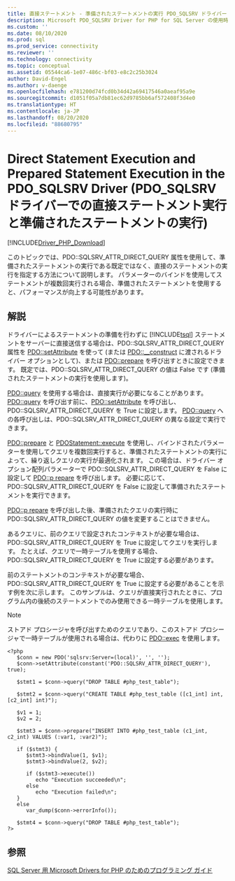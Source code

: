 ```yaml
---
title: 直接ステートメント - 準備されたステートメントの実行 PDO_SQLSRV ドライバー
description: Microsoft PDO_SQLSRV Driver for PHP for SQL Server の使用時、直接ステートメント実行に PDO::SQLSRV_ATTR_DIRECT_QUERY 属性を使用する方法について説明します
ms.custom: ''
ms.date: 08/10/2020
ms.prod: sql
ms.prod_service: connectivity
ms.reviewer: ''
ms.technology: connectivity
ms.topic: conceptual
ms.assetid: 05544ca6-1e07-486c-bf03-e8c2c25b3024
author: David-Engel
ms.author: v-daenge
ms.openlocfilehash: e781200d74fcd0b34d42a69417546a0aeaf95a9e
ms.sourcegitcommit: d1051f05a7db81ec62d9785bb6af572408f3d4e0
ms.translationtype: HT
ms.contentlocale: ja-JP
ms.lasthandoff: 08/20/2020
ms.locfileid: "88680795"
---
```

# <a name="direct-statement-execution-and-prepared-statement-execution-in-the-pdo_sqlsrv-driver"></a>Direct Statement Execution and Prepared Statement Execution in the PDO_SQLSRV Driver (PDO_SQLSRV ドライバーでの直接ステートメント実行と準備されたステートメントの実行)
[!INCLUDE[Driver_PHP_Download](../../includes/driver_php_download.md)]

このトピックでは、PDO::SQLSRV_ATTR_DIRECT_QUERY 属性を使用して、準備されたステートメントの実行である既定ではなく、直接のステートメントの実行を指定する方法について説明します。 パラメーターのバインドを使用してステートメントが複数回実行される場合、準備されたステートメントを使用すると、パフォーマンスが向上する可能性があります。  
  
## <a name="remarks"></a>解説  
ドライバーによるステートメントの準備を行わずに [!INCLUDE[tsql](../../includes/tsql-md.md)] ステートメントをサーバーに直接送信する場合は、PDO::SQLSRV_ATTR_DIRECT_QUERY 属性を [PDO::setAttribute](../../connect/php/pdo-setattribute.md) を使って (または [PDO::__construct](../../connect/php/pdo-construct.md) に渡されるドライバー オプションとして)、または [PDO::prepare](../../connect/php/pdo-prepare.md) を呼び出すときに設定できます。 既定では、PDO::SQLSRV_ATTR_DIRECT_QUERY の値は False です (準備されたステートメントの実行を使用します)。  
  
[PDO::query](../../connect/php/pdo-query.md) を使用する場合は、直接実行が必要になることがあります。 [PDO::query](../../connect/php/pdo-query.md) を呼び出す前に、[PDO::setAttribute](../../connect/php/pdo-setattribute.md) を呼び出し、PDO::SQLSRV_ATTR_DIRECT_QUERY を True に設定します。  [PDO::query](../../connect/php/pdo-query.md) への各呼び出しは、PDO::SQLSRV_ATTR_DIRECT_QUERY の異なる設定で実行できます。  
  
[PDO::prepare](../../connect/php/pdo-prepare.md) と [PDOStatement::execute](../../connect/php/pdostatement-execute.md) を使用し、バインドされたパラメーターを使用してクエリを複数回実行すると、準備されたステートメントの実行によって、繰り返しクエリの実行が最適化されます。  この場合は、ドライバー オプション配列パラメーターで PDO::SQLSRV_ATTR_DIRECT_QUERY を False に設定して [PDO::p repare](../../connect/php/pdo-prepare.md) を呼び出します。 必要に応じて、PDO::SQLSRV_ATTR_DIRECT_QUERY を False に設定して準備されたステートメントを実行できます。  
  
[PDO::p repare](../../connect/php/pdo-prepare.md) を呼び出した後、準備されたクエリの実行時に PDO::SQLSRV_ATTR_DIRECT_QUERY の値を変更することはできません。  
  
あるクエリに、前のクエリで設定されたコンテキストが必要な場合は、PDO::SQLSRV_ATTR_DIRECT_QUERY を True に設定してクエリを実行します。 たとえば、クエリで一時テーブルを使用する場合、PDO::SQLSRV_ATTR_DIRECT_QUERY を True に設定する必要があります。  
  
前のステートメントのコンテキストが必要な場合、PDO::SQLSRV_ATTR_DIRECT_QUERY を True に設定する必要があることを示す例を次に示します。 このサンプルは、クエリが直接実行されたときに、プログラム内の後続のステートメントでのみ使用できる一時テーブルを使用します。  
  
> [!NOTE]
> ストアド プロシージャを呼び出すためのクエリであり、このストアド プロシージャで一時テーブルが使用される場合は、代わりに [PDO::exec](../../connect/php/pdo-exec.md) を使用します。

```  
<?php  
   $conn = new PDO('sqlsrv:Server=(local)', '', '');  
   $conn->setAttribute(constant('PDO::SQLSRV_ATTR_DIRECT_QUERY'), true);  
  
   $stmt1 = $conn->query("DROP TABLE #php_test_table");  
  
   $stmt2 = $conn->query("CREATE TABLE #php_test_table ([c1_int] int, [c2_int] int)");  
  
   $v1 = 1;  
   $v2 = 2;  
  
   $stmt3 = $conn->prepare("INSERT INTO #php_test_table (c1_int, c2_int) VALUES (:var1, :var2)");  
  
   if ($stmt3) {  
      $stmt3->bindValue(1, $v1);  
      $stmt3->bindValue(2, $v2);  
  
      if ($stmt3->execute())  
         echo "Execution succeeded\n";       
      else  
         echo "Execution failed\n";  
   }  
   else  
      var_dump($conn->errorInfo());  
  
   $stmt4 = $conn->query("DROP TABLE #php_test_table");  
?>  
```  
  
## <a name="see-also"></a>参照  
[SQL Server 用 Microsoft Drivers for PHP のためのプログラミング ガイド](../../connect/php/programming-guide-for-php-sql-driver.md)
  
